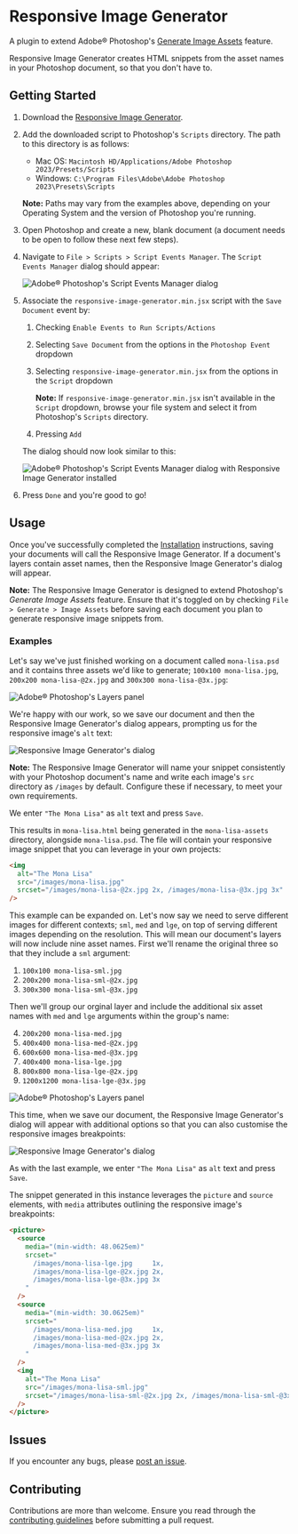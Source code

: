 # Responsive Image Generator

A plugin to extend Adobe® Photoshop's [Generate Image Assets](https://helpx.adobe.com/au/photoshop/using/generate-assets-layers.html) feature.

Responsive Image Generator creates HTML snippets from the asset names in your Photoshop document, so that you don't have to.

## Getting Started

1. Download the [Responsive Image Generator](https://raw.githubusercontent.com/DanMad/responsive-image-generator/master/dist/responsive-image-generator.min.jsx).
2. Add the downloaded script to Photoshop's `Scripts` directory. The path to this directory is as follows:

   - Mac OS: `Macintosh HD/Applications/Adobe Photoshop 2023/Presets/Scripts`
   - Windows: `C:\Program Files\Adobe\Adobe Photoshop 2023\Presets\Scripts`

   **Note:** Paths may vary from the examples above, depending on your Operating
   System and the version of Photoshop you're running.

3. Open Photoshop and create a new, blank document (a document needs to be open to follow these next few steps).
4. Navigate to `File > Scripts > Script Events Manager`. The `Script Events Manager` dialog should appear:

   ![Adobe® Photoshop's Script Events Manager dialog](./images/getting-started-example-1.png)

5. Associate the `responsive-image-generator.min.jsx` script with the `Save Document` event by:

   1. Checking `Enable Events to Run Scripts/Actions`
   2. Selecting `Save Document` from the options in the `Photoshop Event` dropdown
   3. Selecting `responsive-image-generator.min.jsx` from the options in the `Script` dropdown

      **Note:** If `responsive-image-generator.min.jsx` isn't available in the `Script` dropdown, browse your file system and select it from Photoshop's `Scripts` directory.

   4. Pressing `Add`

   The dialog should now look similar to this:

   ![Adobe® Photoshop's Script Events Manager dialog with Responsive Image Generator installed](./images/getting-started-example-2.png)

6. Press `Done` and you're good to go!

## Usage

Once you've successfully completed the [Installation](https://github.com/DanMad/responsive-image-generator#installation) instructions, saving your documents will call the Responsive Image Generator. If a document's layers contain asset names, then the Responsive Image Generator's dialog will appear.

**Note:** The Responsive Image Generator is designed to extend Photoshop's _Generate Image Assets_ feature. Ensure that it's toggled on by checking `File > Generate > Image Assets` before saving each document you plan to generate responsive image snippets from.

### Examples

Let's say we've just finished working on a document called `mona-lisa.psd` and it contains three assets we'd like to generate; `100x100 mona-lisa.jpg`, `200x200 mona-lisa-@2x.jpg` and `300x300 mona-lisa-@3x.jpg`:

![Adobe® Photoshop's Layers panel](./images/usage-example-1.png)

We're happy with our work, so we save our document and then the Responsive Image Generator's dialog appears, prompting us for the responsive image's `alt` text:

![Responsive Image Generator's dialog](./images/usage-example-2.png)

**Note:** The Responsive Image Generator will name your snippet consistently with your Photoshop document's name and write each image's `src` directory as `/images` by default. Configure these if necessary, to meet your own requirements.

We enter `"The Mona Lisa"` as `alt` text and press `Save`.

This results in `mona-lisa.html` being generated in the `mona-lisa-assets` directory, alongside `mona-lisa.psd`. The file will contain your responsive image snippet that you can leverage in your own projects:

```html
<img
  alt="The Mona Lisa"
  src="/images/mona-lisa.jpg"
  srcset="/images/mona-lisa-@2x.jpg 2x, /images/mona-lisa-@3x.jpg 3x"
/>
```

This example can be expanded on. Let's now say we need to serve different images for different contexts; `sml`, `med` and `lge`, on top of serving different images depending on the resolution. This will mean our document's layers will now include nine asset names. First we'll rename the original three so that they include a `sml` argument:

1. `100x100 mona-lisa-sml.jpg`
2. `200x200 mona-lisa-sml-@2x.jpg`
3. `300x300 mona-lisa-sml-@3x.jpg`

Then we'll group our orginal layer and include the additional six asset names with `med` and `lge` arguments within the group's name:

4. `200x200 mona-lisa-med.jpg`
5. `400x400 mona-lisa-med-@2x.jpg`
6. `600x600 mona-lisa-med-@3x.jpg`
7. `400x400 mona-lisa-lge.jpg`
8. `800x800 mona-lisa-lge-@2x.jpg`
9. `1200x1200 mona-lisa-lge-@3x.jpg`

![Adobe® Photoshop's Layers panel](./images/usage-example-3.png)

This time, when we save our document, the Responsive Image Generator's dialog will appear with additional options so that you can also customise the responsive images breakpoints:

![Responsive Image Generator's dialog](./images/usage-example-4.png)

As with the last example, we enter `"The Mona Lisa"` as `alt` text and press `Save`.

The snippet generated in this instance leverages the `picture` and `source` elements, with `media` attributes outlining the responsive image's breakpoints:

```html
<picture>
  <source
    media="(min-width: 48.0625em)"
    srcset="
      /images/mona-lisa-lge.jpg     1x,
      /images/mona-lisa-lge-@2x.jpg 2x,
      /images/mona-lisa-lge-@3x.jpg 3x
    "
  />
  <source
    media="(min-width: 30.0625em)"
    srcset="
      /images/mona-lisa-med.jpg     1x,
      /images/mona-lisa-med-@2x.jpg 2x,
      /images/mona-lisa-med-@3x.jpg 3x
    "
  />
  <img
    alt="The Mona Lisa"
    src="/images/mona-lisa-sml.jpg"
    srcset="/images/mona-lisa-sml-@2x.jpg 2x, /images/mona-lisa-sml-@3x.jpg 3x"
  />
</picture>
```

## Issues

If you encounter any bugs, please [post an issue](https://github.com/DanMad/responsive-image-generator/issues/new).

## Contributing

Contributions are more than welcome. Ensure you read through the [contributing guidelines](https://github.com/DanMad/responsive-image-generator/blob/main/CONTRIBUTING.md) before submitting a pull request.
